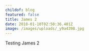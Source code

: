 ```yaml
---
childof: blog
featured: false
title: James 2
date: 2018-01-10T02:50:36.401Z
image: /images/uploads/_y9a4398.jpg
---
```

Testing James 2
